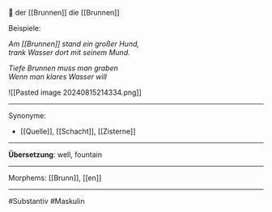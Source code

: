 🔵 der [[Brunnen]]
die [[Brunnen]]

Beispiele:

_Am [[Brunnen]] stand ein großer Hund,_  
_trank Wasser dort mit seinem Mund._

_Tiefe Brunnen muss man graben_  
_Wenn man klares Wasser will_

![[Pasted image 20240815214334.png]]

---

Synonyme:

- [[Quelle]], [[Schacht]], [[Zisterne]]

---

**Übersetzung**: well, fountain

---

Morphems:
[[Brunn]], [[en]]

---

#Substantiv #Maskulin

```​⬤, [[Brünnchen]], [[Brünn]], [[Tiefe]]

```
